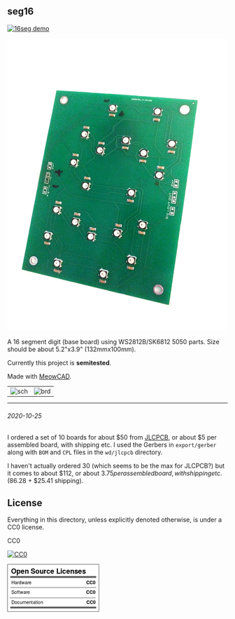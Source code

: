 seg16
---

[![16seg demo](img/seg16_diffusor_test.gif)](https://www.youtube.com/watch?v=fP0ltvnkAXw)


![seg16 board](img/seg16_assembled.1.jpg)


A 16 segment digit (base board) using WS2812B/SK6812 5050 parts.
Size should be about 5.2"x3.9" (132mmx100mm).

Currently this project is **semitested**.

Made with [MeowCAD](https://meowcad.com/project?projectId=4983569d-bf97-47ea-8737-0bbebbcf3797).

| | |
|---|---|
| ![sch](img/seg16-sch.png) | ![brd](img/seg16-brd.png) |

---

###### 2020-10-25

I ordered a set of 10 boards for about $50 from [JLCPCB](https://jlcpcb.com/),
or about $5 per assembled board, with shipping etc.
I used the Gerbers in `export/gerber` along with `BOM` and `CPL` files in the
`wd/jlcpcb` directory.

I haven't actually ordered 30 (which seems to be the max for JLCPCB?) but it comes
to about $112, or about $3.75 per assembled board, with shipping etc. ($86.28 + $25.41 shipping).


License
---

Everything in this directory, unless explicitly denoted otherwise, is
under a CC0 license.

CC0

[![CC0](img/cc0_88x31.png)](https://creativecommons.org/publicdomain/zero/1.0/)

![cc0](img/oshw_facts.png)
